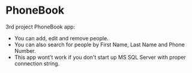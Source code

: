 # PhoneBook
3rd project PhoneBook app:

- You can add, edit and remove people. 
- You can also search for people by First Name, Last Name and Phone Number.
- This app wont't work if you don't start up MS SQL Server with proper connection string.



